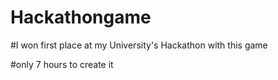 # Hackathongame

#I won first place at my University's Hackathon with this game

#only 7 hours to create it
